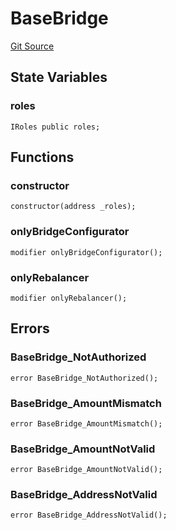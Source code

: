 # BaseBridge
[Git Source](https://github.com/malda-protocol/malda-lending/blob/acd5ab2b6c54b66703c366d922b6691b77a8c9fd/src\rebalancer\bridges\BaseBridge.sol)


## State Variables
### roles

```solidity
IRoles public roles;
```


## Functions
### constructor


```solidity
constructor(address _roles);
```

### onlyBridgeConfigurator


```solidity
modifier onlyBridgeConfigurator();
```

### onlyRebalancer


```solidity
modifier onlyRebalancer();
```

## Errors
### BaseBridge_NotAuthorized

```solidity
error BaseBridge_NotAuthorized();
```

### BaseBridge_AmountMismatch

```solidity
error BaseBridge_AmountMismatch();
```

### BaseBridge_AmountNotValid

```solidity
error BaseBridge_AmountNotValid();
```

### BaseBridge_AddressNotValid

```solidity
error BaseBridge_AddressNotValid();
```

